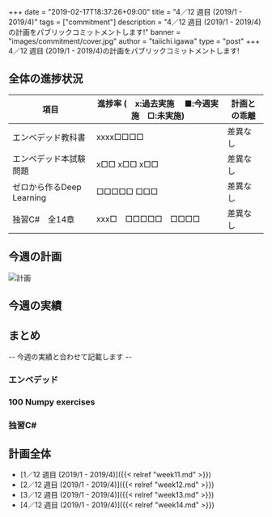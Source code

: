 +++
date = "2019-02-17T18:37:26+09:00"
title = "4／12 週目 (2019/1 - 2019/4)"
tags = ["commitment"]
description = "4／12 週目 (2019/1 - 2019/4)の計画をパブリックコミットメントします!"
banner = "images/commitment/cover.jpg"
author = "taiichi.igawa"
type = "post"
+++
4／12 週目 (2019/1 - 2019/4)の計画をパブリックコミットメントします!
<!-- more -->

## 全体の進捗状況

| 項目                  | 進捗率 (　x:過去実施　 ■:今週実施　□:未実施) | 計画との乖離 |
|---------------------|-----------------------------|--------|
| エンベデッド教科書           | xxxx□□□□                    | 差異なし   |
| エンベデッド本試験問題         | x□□ x□□ x□□                 | 差異なし   |
| ゼロから作るDeep Learning | □□□□□ □□□                   | 差異なし   |
| 独習C\#　全14章          | xxx□　□□□□□　□□□□             | 差異なし   |

## 今週の計画

![計画](/images/commitment/week14/week14_plan.JPG)

## 今週の実績
<!--
![実績](/images/commitment/week14/week14_done.JPG)
![勉強時間の合計](/images/commitment/week14/week14_circle.png)
![勉強時間の分布](/images/commitment/week14/week14_chart.png)
-->
## まとめ
-- 今週の実績と合わせて記載します --

### エンベデッド
### 100 Numpy exercises
### 独習C\#

## 計画全体
* [1／12 週目 (2019/1 - 2019/4)]({{< relref "week11.md" >}})
* [2／12 週目 (2019/1 - 2019/4)]({{< relref "week12.md" >}})
* [3／12 週目 (2019/1 - 2019/4)]({{< relref "week13.md" >}})
* [4／12 週目 (2019/1 - 2019/4)]({{< relref "week14.md" >}})